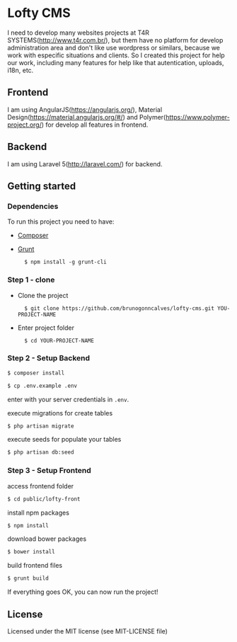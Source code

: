 # Lofty CMS

I need to develop many websites projects at T4R SYSTEMS(http://www.t4r.com.br/), but them have no platform for develop administration area and don't like use wordpress or similars, because we work with especific situations and clients. So I created this project for help our work, including many features for help like that autentication, uploads, i18n, etc.

## Frontend

 I am using AngularJS(https://angularjs.org/), Material Design(https://material.angularjs.org/#/) and Polymer(https://www.polymer-project.org/) for develop all features in frontend.

## Backend

I am using Laravel 5(http://laravel.com/) for backend.

## Getting started

### Dependencies

To run this project you need to have:

* [Composer](https://getcomposer.org/download/)
 
* [Grunt](http://gruntjs.com/)

        $ npm install -g grunt-cli

### Step 1 - clone

* Clone the project

        $ git clone https://github.com/brunogonncalves/lofty-cms.git YOU-PROJECT-NAME

* Enter project folder

        $ cd YOUR-PROJECT-NAME


### Step 2 - Setup Backend

```bash
$ composer install
```

```bash
$ cp .env.example .env
```
enter with your server credentials in `.env`.

execute migrations for create tables
```bash
$ php artisan migrate
```

execute seeds for populate your tables
```bash
$ php artisan db:seed
```

### Step 3 - Setup Frontend

access frontend folder
```bash
$ cd public/lofty-front
```

install npm packages
```bash
$ npm install
```

download bower packages
```bash
$ bower install
```

build frontend files
```bash
$ grunt build
```

If everything goes OK, you can now run the project!

## License
Licensed under the MIT license (see MIT-LICENSE file)